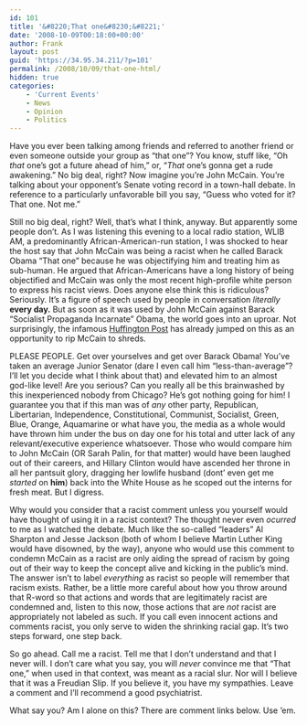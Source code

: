 ```yaml
---
id: 101
title: '&#8220;That one&#8230;&#8221;'
date: '2008-10-09T00:18:00+00:00'
author: Frank
layout: post
guid: 'https://34.95.34.211/?p=101'
permalink: /2008/10/09/that-one-html/
hidden: true
categories:
    - 'Current Events'
    - News
    - Opinion
    - Politics
---
```


Have you ever been talking among friends and referred to another friend or even someone outside your group as “that one”? You know, stuff like, “Oh *that* one’s got a future ahead of him,” or, “*That* one’s gonna get a rude awakening.” No big deal, right? Now imagine you’re John McCain. You’re talking about your opponent’s Senate voting record in a town-hall debate. In reference to a particularly unfavorable bill you say, “Guess who voted for it? That one. Not me.”

Still no big deal, right? Well, that’s what I think, anyway. But apparently some people don’t. As I was listening this evening to a local radio station, WLIB AM, a predominantly African-American-run station, I was shocked to hear the host say that John McCain was being a racist when he called Barack Obama “That one” because he was objectifying him and treating him as sub-human. He argued that African-Americans have a long history of being objectified and McCain was only the most recent high-profile white person to express his racist views. Does anyone else think this is ridiculous? Seriously. It’s a figure of speech used by people in conversation *literally* **every day.** But as soon as it was used by John McCain against Barack “Socialist Propaganda Incarnate” Obama, the world goes into an uproar. Not surprisingly, the infamous [Huffington Post](http://www.huffingtonpost.com/2008/10/07/that-one-mccain-calls-oba_n_132802.html) has already jumped on this as an opportunity to rip McCain to shreds.

PLEASE PEOPLE. Get over yourselves and get over Barack Obama! You’ve taken an average Junior Senator (dare I even call him “less-than-average”? I’ll let you decide what I think about that) and elevated him to an almost god-like level! Are you serious? Can you really all be this brainwashed by this inexperienced nobody from Chicago? He’s got nothing going for him! I guarantee you that if this man was of *any* other party, Republican, Libertarian, Independence, Constitutional, Communist, Socialist, Green, Blue, Orange, Aquamarine or what have you, the media as a whole would have thrown him under the bus on day one for his total and utter lack of any relevant/executive experience whatsoever. Those who would compare him to John McCain (OR Sarah Palin, for that matter) would have been laughed out of their careers, and Hillary Clinton would have ascended her throne in all her pantsuit glory, dragging her lowlife husband (dont’ even get me *started* on **him**) back into the White House as he scoped out the interns for fresh meat. But I digress.

Why would you consider that a racist comment unless you yourself would have thought of using it in a racist context? The thought never even *ocurred* to me as I watched the debate. Much like the so-called “leaders” Al Sharpton and Jesse Jackson (both of whom I believe Martin Luther King would have disowned, by the way), anyone who would use this comment to condemn McCain as a racist are only aiding the spread of racism by going out of their way to keep the concept alive and kicking in the public’s mind. The answer isn’t to label *everything* as racist so people will remember that racism exists. Rather, be a little more careful about how you throw around that R-word so that actions and words that are legitimately racist are condemned and, listen to this now, those actions that are *not* racist are appropriately not labeled as such. If you call even innocent actions and comments racist, you only serve to widen the shrinking racial gap. It’s two steps forward, one step back.

So go ahead. Call me a racist. Tell me that I don’t understand and that I never will. I don’t care what you say, you will *never* convince me that “That one,” when used in that context, was meant as a racial slur. Nor will I believe that it was a Freudian Slip. If you believe it, you have my sympathies. Leave a comment and I’ll recommend a good psychiatrist.

What say you? Am I alone on this? There are comment links below. Use ’em.  